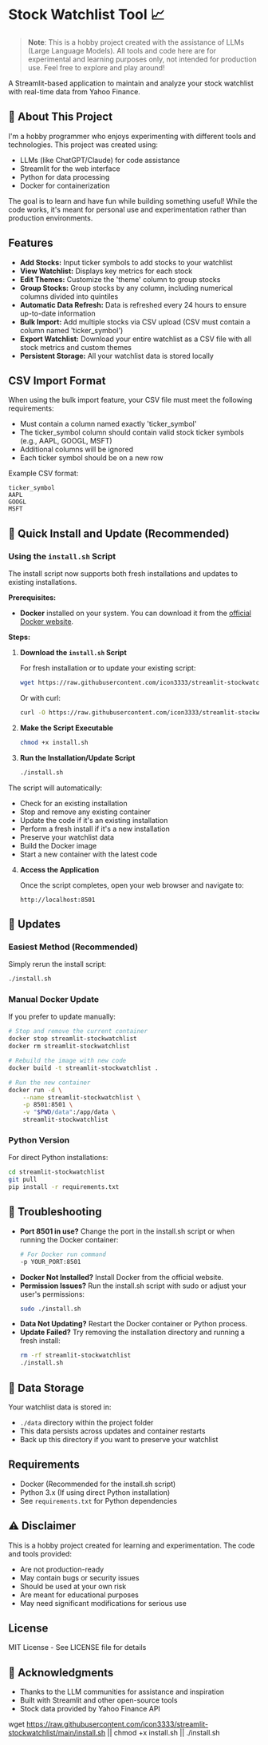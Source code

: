 # Stock Watchlist Tool 📈

> **Note**: This is a hobby project created with the assistance of LLMs (Large Language Models). All tools and code here are for experimental and learning purposes only, not intended for production use. Feel free to explore and play around!

A Streamlit-based application to maintain and analyze your stock watchlist with real-time data from Yahoo Finance.

## 👋 About This Project

I'm a hobby programmer who enjoys experimenting with different tools and technologies. This project was created using:

- LLMs (like ChatGPT/Claude) for code assistance
- Streamlit for the web interface
- Python for data processing
- Docker for containerization

The goal is to learn and have fun while building something useful! While the code works, it's meant for personal use and experimentation rather than production environments.

## Features

- **Add Stocks:** Input ticker symbols to add stocks to your watchlist
- **View Watchlist:** Displays key metrics for each stock
- **Edit Themes:** Customize the 'theme' column to group stocks
- **Group Stocks:** Group stocks by any column, including numerical columns divided into quintiles
- **Automatic Data Refresh:** Data is refreshed every 24 hours to ensure up-to-date information
- **Bulk Import:** Add multiple stocks via CSV upload (CSV must contain a column named 'ticker_symbol')
- **Export Watchlist:** Download your entire watchlist as a CSV file with all stock metrics and custom themes
- **Persistent Storage:** All your watchlist data is stored locally

## CSV Import Format

When using the bulk import feature, your CSV file must meet the following requirements:
- Must contain a column named exactly 'ticker_symbol'
- The ticker_symbol column should contain valid stock ticker symbols (e.g., AAPL, GOOGL, MSFT)
- Additional columns will be ignored
- Each ticker symbol should be on a new row

Example CSV format:
```csv
ticker_symbol
AAPL
GOOGL
MSFT
```

## 🚀 Quick Install and Update (Recommended)

### Using the `install.sh` Script

The install script now supports both fresh installations and updates to existing installations.

**Prerequisites:**

- **Docker** installed on your system. You can download it from the [official Docker website](https://www.docker.com/get-started).

**Steps:**

1. **Download the `install.sh` Script**

   For fresh installation or to update your existing script:

   ```bash
   wget https://raw.githubusercontent.com/icon3333/streamlit-stockwatchlist/main/install.sh
   ```

   Or with curl:

   ```bash
   curl -O https://raw.githubusercontent.com/icon3333/streamlit-stockwatchlist/main/install.sh
   ```

2. **Make the Script Executable**

   ```bash
   chmod +x install.sh
   ```

3. **Run the Installation/Update Script**

   ```bash
   ./install.sh
   ```

The script will automatically:
- Check for an existing installation
- Stop and remove any existing container
- Update the code if it's an existing installation
- Perform a fresh install if it's a new installation
- Preserve your watchlist data
- Build the Docker image
- Start a new container with the latest code

4. **Access the Application**

   Once the script completes, open your web browser and navigate to:
   ```
   http://localhost:8501
   ```

## 🔄 Updates

### Easiest Method (Recommended)
Simply rerun the install script:
```bash
./install.sh
```

### Manual Docker Update

If you prefer to update manually:

```bash
# Stop and remove the current container
docker stop streamlit-stockwatchlist
docker rm streamlit-stockwatchlist

# Rebuild the image with new code
docker build -t streamlit-stockwatchlist .

# Run the new container
docker run -d \
    --name streamlit-stockwatchlist \
    -p 8501:8501 \
    -v "$PWD/data":/app/data \
    streamlit-stockwatchlist
```

### Python Version

For direct Python installations:

```bash
cd streamlit-stockwatchlist
git pull
pip install -r requirements.txt
```

## 🛟 Troubleshooting

- **Port 8501 in use?** Change the port in the install.sh script or when running the Docker container:
  ```bash
  # For Docker run command
  -p YOUR_PORT:8501
  ```
- **Docker Not Installed?** Install Docker from the official website.
- **Permission Issues?** Run the install.sh script with sudo or adjust your user's permissions:
  ```bash
  sudo ./install.sh
  ```
- **Data Not Updating?** Restart the Docker container or Python process.
- **Update Failed?** Try removing the installation directory and running a fresh install:
  ```bash
  rm -rf streamlit-stockwatchlist
  ./install.sh
  ```

## 💾 Data Storage

Your watchlist data is stored in:
- `./data` directory within the project folder
- This data persists across updates and container restarts
- Back up this directory if you want to preserve your watchlist

## Requirements

- Docker (Recommended for the install.sh script)
- Python 3.x (If using direct Python installation)
- See `requirements.txt` for Python dependencies

## ⚠️ Disclaimer

This is a hobby project created for learning and experimentation. The code and tools provided:
- Are not production-ready
- May contain bugs or security issues
- Should be used at your own risk
- Are meant for educational purposes
- May need significant modifications for serious use

## License

MIT License - See LICENSE file for details

## 🙏 Acknowledgments

- Thanks to the LLM communities for assistance and inspiration
- Built with Streamlit and other open-source tools
- Stock data provided by Yahoo Finance API


wget https://raw.githubusercontent.com/icon3333/streamlit-stockwatchlist/main/install.sh || chmod +x install.sh || ./install.sh